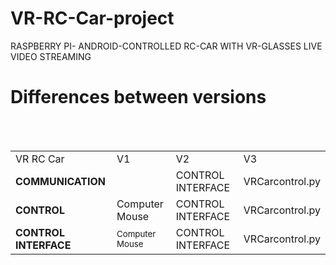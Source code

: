 # VR-RC-Car-project
RASPBERRY PI- ANDROID-CONTROLLED RC-CAR WITH VR-GLASSES LIVE VIDEO STREAMING


<h1> Differences between versions </h1>

<table width="600px">
  <tr>
    <td>VR RC Car</td>
    <td>V1</td>
    <td>V2</td>
    <td>V3</td>
  </tr>
  <tr>    
    <td><b>COMMUNICATION</b></td>    
    <td><small></small></td>    
    <td>CONTROL INTERFACE</td>    
    <td>VRCarcontrol.py</td>  
  </tr>
  <tr>        
    <td><b>CONTROL</b></td>        
    <td>Computer Mouse</td>        
    <td>CONTROL INTERFACE</td>        
    <td>VRCarcontrol.py</td>    
  </tr>
  <tr>            
    <td><b>CONTROL INTERFACE</b></td>            
    <td><small>Computer Mouse</small></td>            
    <td>CONTROL INTERFACE</td>            
    <td>VRCarcontrol.py</td>      
  </tr>
</table
